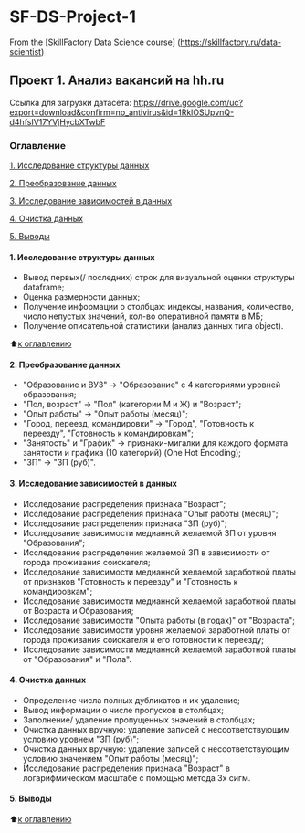 # SF-DS-Project-1
From the [SkillFactory Data Science course] (https://skillfactory.ru/data-scientist)
## Проект 1. Анализ вакансий на hh.ru
Ссылка для загрузки датасета: https://drive.google.com/uc?export=download&confirm=no_antivirus&id=1RklOSUpvnQ-d4hfsIV17YVjHycbXTwbF

### Оглавление
[1. Исследование структуры данных](https://github.com/LiliyaKazykhanova/SF-DS-Project-1/blob/main/README.md#Исследование-структуры-данных)

[2. Преобразование данных](https://github.com/LiliyaKazykhanova/SF-DS-Project-1/blob/main/README.md#Преобразование-данных)

[3. Исследование зависимостей в данных](https://github.com/LiliyaKazykhanova/SF-DS-Project-1/blob/main/README.md#Исследование-зависимостей-в-данных)

[4. Очистка данных](https://github.com/LiliyaKazykhanova/SF-DS-Project-1/blob/main/README.md#Очистка-данных)

[5. Выводы](https://github.com/LiliyaKazykhanova/SF-DS-Project-1/blob/main/README.md#Выводы)

#### 1. Исследование структуры данных
- Вывод первых(/ последних) строк для визуальной оценки структуры dataframe;
- Оценка размерности данных;
- Получение информации о столбцах: индексы, названия, количество, число непустых значений, кол-во оперативной памяти в МБ;
- Получение описательной статистики (анализ данных типа object).

:arrow_up:[к оглавлению](https://github.com/LiliyaKazykhanova/SF-DS-Project-1/blob/main/README.md#Оглавление)

#### 2. Преобразование данных
- "Образование и ВУЗ" -> "Образование" с 4 категориями уровней образования;
- "Пол, возраст" -> "Пол" (категории М и Ж) и "Возраст";
- "Опыт работы" -> "Опыт работы (месяц)";
- "Город, переезд, командировки" -> "Город", "Готовность к переезду", "Готовность к командировкам";
- "Занятость" и "График" -> признаки-мигалки для каждого формата занятости и графика (10 категорий) (One Hot Encoding);
- "ЗП" -> "ЗП (руб)".

#### 3. Исследование зависимостей в данных
- Исследование распределения признака "Возраст";
- Исследование распределения признака "Опыт работы (месяц)";
- Исследование распределения признака "ЗП (руб)";
- Исследование зависимости медианной желаемой ЗП от уровня "Образования";
- Исследование распределения желаемой ЗП в зависимости от города проживания соискателя;
- Исследование зависимости медианной желаемой заработной платы от признаков "Готовность к переезду" и "Готовность к командировкам";
- Исследование зависимости медианной желаемой заработной платы от Возраста и Образования;
- Исследование зависимости "Опыта работы (в годах)" от "Возраста";
- Исследование зависимости уровня желаемой заработной платы от города проживания соискателя и его готовности к переезду;
- Исследование зависимости медианной желаемой заработной платы от "Образования" и "Пола".

#### 4. Очистка данных
- Определение числа полных дубликатов и их удаление;
- Вывод информации о числе пропусков в столбцах;
- Заполнение/ удаление пропущенных значений в столбцах;
- Очистка данных вручную: удаление записей с несоответствующим условию уровнем "ЗП (руб)";
- Очистка данных вручную: удаление записей с несоответствующим условию значением "Опыт работы (месяц)";
- Исследование распределения признака "Возраст" в логарифмическом масштабе с помощью метода 3х сигм.

#### 5. Выводы

:arrow_up:[к оглавлению](https://github.com/LiliyaKazykhanova/SF-DS-Project-1/blob/main/README.mdd#Оглавление)
